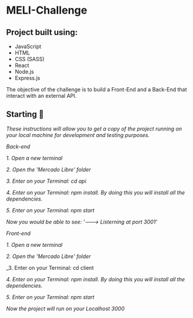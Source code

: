 # MELI-Challenge

## Project built using:

- JavaScript
- HTML
- CSS (SASS)
- React
- Node.js
- Express.js

The objective of the challenge is to build a Front-End and a Back-End that interact with an external API.

## Starting 🚀

_These instructions will allow you to get a copy of the project running on your local machine for development and testing purposes._

_Back-end_

_1. Open a new terminal_

_2. Open the 'Mercado Libre' folder_

_3. Enter on your Terminal: cd api_

_4. Enter on your Terminal: npm install. By doing this you will install all the dependencies._

_5. Enter on your Terminal: npm start_

_Now you would be able to see: '---> Listerning at port 3001'_

_Front-end_

_1. Open a new terminal_

_2. Open the 'Mercado Libre' folder_

_3. Enter on your Terminal: cd client

_4. Enter on your Terminal: npm install. By doing this you will install all the dependencies._

_5. Enter on your Terminal: npm start_

_Now the project will run on your Localhost 3000_
